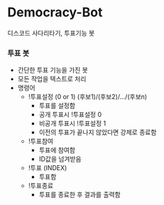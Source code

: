 # Democracy-Bot
디스코드 사다리타기, 투표기능 봇

### 투표 봇
* 간단한 투표 기능을 가진 봇
* 모든 작업을 텍스트로 처리
* 명령어
  * !투표설정 (0 or 1) (후보1)/(후보2)/.../(후보n)
    * 투표를 설정함
    * 공개 투표시 !투표설정 0
    * 비공개 투표시 !투표설정 1
    * 이전의 투표가 끝나지 않았다면 강제로 종료함
  * !투표참여
    * 투표에 참여함
    * ID값을 넘겨받음
  * !투표 (INDEX)
    * 투표함
  * !투표종료
    * 투표를 종료한 후 결과를 출력함
